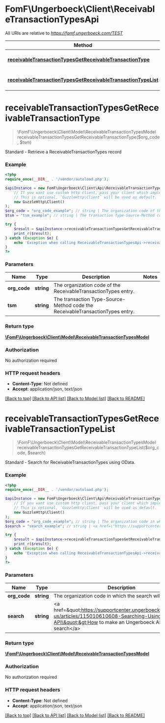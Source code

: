 # FomF\Ungerboeck\Client\ReceivableTransactionTypesApi

All URIs are relative to *https://fomf.ungerboeck.com/TEST*

Method | HTTP request | Description
------------- | ------------- | -------------
[**receivableTransactionTypesGetReceivableTransactionType**](ReceivableTransactionTypesApi.md#receivableTransactionTypesGetReceivableTransactionType) | **GET** /api/v1/ReceivableTransactionTypes/{OrgCode}/{TSM} | Standard - Retrieve a ReceivableTransactionTypes record
[**receivableTransactionTypesGetReceivableTransactionTypeList**](ReceivableTransactionTypesApi.md#receivableTransactionTypesGetReceivableTransactionTypeList) | **GET** /api/v1/ReceivableTransactionTypes/{OrgCode} | Standard - Search for ReceivableTransactionTypes using OData.


# **receivableTransactionTypesGetReceivableTransactionType**
> \FomF\Ungerboeck\Client\Model\ReceivableTransactionTypesModel receivableTransactionTypesGetReceivableTransactionType($org_code, $tsm)

Standard - Retrieve a ReceivableTransactionTypes record

### Example
```php
<?php
require_once(__DIR__ . '/vendor/autoload.php');

$apiInstance = new FomF\Ungerboeck\Client\Api\ReceivableTransactionTypesApi(
    // If you want use custom http client, pass your client which implements `GuzzleHttp\ClientInterface`.
    // This is optional, `GuzzleHttp\Client` will be used as default.
    new GuzzleHttp\Client()
);
$org_code = "org_code_example"; // string | The organization code of the ReceivableTransactionTypes entry.
$tsm = "tsm_example"; // string | The transaction Type-Source-Method code the ReceivableTransactionTypes entry.

try {
    $result = $apiInstance->receivableTransactionTypesGetReceivableTransactionType($org_code, $tsm);
    print_r($result);
} catch (Exception $e) {
    echo 'Exception when calling ReceivableTransactionTypesApi->receivableTransactionTypesGetReceivableTransactionType: ', $e->getMessage(), PHP_EOL;
}
?>
```

### Parameters

Name | Type | Description  | Notes
------------- | ------------- | ------------- | -------------
 **org_code** | **string**| The organization code of the ReceivableTransactionTypes entry. |
 **tsm** | **string**| The transaction Type-Source-Method code the ReceivableTransactionTypes entry. |

### Return type

[**\FomF\Ungerboeck\Client\Model\ReceivableTransactionTypesModel**](../Model/ReceivableTransactionTypesModel.md)

### Authorization

No authorization required

### HTTP request headers

 - **Content-Type**: Not defined
 - **Accept**: application/json, text/json

[[Back to top]](#) [[Back to API list]](../../README.md#documentation-for-api-endpoints) [[Back to Model list]](../../README.md#documentation-for-models) [[Back to README]](../../README.md)

# **receivableTransactionTypesGetReceivableTransactionTypeList**
> \FomF\Ungerboeck\Client\Model\ReceivableTransactionTypesModel receivableTransactionTypesGetReceivableTransactionTypeList($org_code, $search)

Standard - Search for ReceivableTransactionTypes using OData.

### Example
```php
<?php
require_once(__DIR__ . '/vendor/autoload.php');

$apiInstance = new FomF\Ungerboeck\Client\Api\ReceivableTransactionTypesApi(
    // If you want use custom http client, pass your client which implements `GuzzleHttp\ClientInterface`.
    // This is optional, `GuzzleHttp\Client` will be used as default.
    new GuzzleHttp\Client()
);
$org_code = "org_code_example"; // string | The organization code in which the search will take place
$search = "search_example"; // string | <a href=\"https://supportcenter.ungerboeck.com/hc/en-us/articles/115010610608-Searching-Using-the-API\">How to make an Ungerboeck API search</a>

try {
    $result = $apiInstance->receivableTransactionTypesGetReceivableTransactionTypeList($org_code, $search);
    print_r($result);
} catch (Exception $e) {
    echo 'Exception when calling ReceivableTransactionTypesApi->receivableTransactionTypesGetReceivableTransactionTypeList: ', $e->getMessage(), PHP_EOL;
}
?>
```

### Parameters

Name | Type | Description  | Notes
------------- | ------------- | ------------- | -------------
 **org_code** | **string**| The organization code in which the search will take place |
 **search** | **string**| &lt;a href&#x3D;\&quot;https://supportcenter.ungerboeck.com/hc/en-us/articles/115010610608-Searching-Using-the-API\&quot;&gt;How to make an Ungerboeck API search&lt;/a&gt; |

### Return type

[**\FomF\Ungerboeck\Client\Model\ReceivableTransactionTypesModel**](../Model/ReceivableTransactionTypesModel.md)

### Authorization

No authorization required

### HTTP request headers

 - **Content-Type**: Not defined
 - **Accept**: application/json, text/json

[[Back to top]](#) [[Back to API list]](../../README.md#documentation-for-api-endpoints) [[Back to Model list]](../../README.md#documentation-for-models) [[Back to README]](../../README.md)

